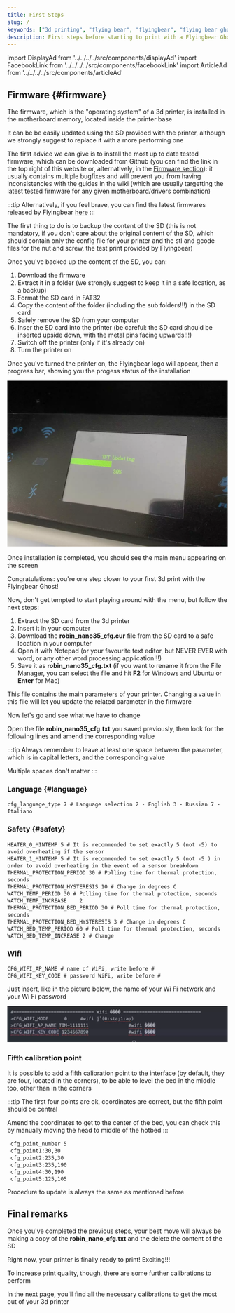 ```yaml
---
title: First Steps
slug: /
keywords: ["3d printing", "flying bear", "flyingbear", "flying bear ghost", "flyingbear ghost", "flyingbear ghost 5", "flying bear ghost 5", "hotend", "heath bed", "firmware", "pid"]
description: First steps before starting to print with a Flyingbear Ghost
---
```

import DisplayAd from '../../../../src/components/displayAd'
import FacebookLink from '../../../../src/components/facebookLink'
import ArticleAd from '../../../../src/components/articleAd'

<script async src="//pagead2.googlesyndication.com/pagead/js/adsbygoogle.js"></script>

## Firmware {#firmware}
The firmware, which is the "operating system" of a 3d printer, is installed in the motherboard memory, located inside the printer base

It can be be easily updated using the SD provided with the printer, although we strongly suggest to replace it with a more performing one

The first advice we can give is to install the most up to date tested firmware, which can be downloaded from Github (you can find the link in the top right of this website or, alternatively, in the [Firmware section](/docs/firmware/firmware_stock)): it usually contains multiple bugfixes and will prevent you from having inconsistencies with the guides in the wiki (which are usually targetting the latest tested firmware for any given motherboard/drivers combination)

:::tip
Alternatively, if you feel brave, you can find the latest firmwares released by Flyingbear [here](https://drive.google.com/drive/folders/1ZUuk_V8Bdn0Vt0OC19J2wQ0Nd3v5MbL4)
:::

<DisplayAd/>

The first thing to do is to backup the content of the SD (this is not mandatory, if you don't care about the original content of the SD, which should contain only the config file for your printer and the stl and gcode files for the nut and screw, the test print provided by Flyingbear)

Once you've backed up the content of the SD, you can:
1. Download the firmware
2. Extract it in a folder (we strongly suggest to keep it in a safe location, as a backup)
3. Format the SD card in FAT32
4. Copy the content of the folder (including the sub folders!!!) in the SD card
5. Safely remove the SD from your computer
6. Inser the SD card into the printer (be careful: the SD card should be inserted upside down, with the metal pins facing upwards!!!)
7. Switch off the printer (only if it's already on)
8. Turn the printer on

Once you've turned the printer on, the Flyingbear logo will appear, then a progress bar, showing you the progess status of the installation

[ ![Flyingbear firmware update - Progress Bar](/img/primi_passi/TFT_Update.webp) ](/img/primi_passi/TFT_Update.webp)

Once installation is completed, you should see the main menu appearing on the screen

Congratulations: you're one step closer to your first 3d print with the Flyingbear Ghost!

Now, don't get tempted to start playing around with the menu, but follow the next steps:

1. Extract the SD card from the 3d printer
2. Insert it in your computer
3. Download the **robin_nano35_cfg.cur** file from the SD card to a safe location in your computer
4. Open it with Notepad (or your favourite text editor, but NEVER EVER with word, or any other word processing application!!!)
5. Save it as **robin_nano35_cfg.txt** (if you want to rename it from the File Manager, you can select the file and hit **F2** for Windows and Ubuntu or **Enter** for Mac)

This file contains the main parameters of your printer. Changing a value in this file will let you update the related parameter in the firmware

Now let's go and see what we have to change

Open the file **robin_nano35_cfg.txt** you saved previously, then look for the following lines and amend the corresponding value

:::tip
Always remember to leave at least one space between the parameter, which is in capital letters, and the corresponding value

Multiple spaces don't matter
:::

<DisplayAd/>

### Language {#language}
 ```
 cfg_language_type 7 # Language selection 2 - English 3 - Russian 7 - Italiano
 ```

### Safety {#safety}
 ``` 
 HEATER_0_MINTEMP 5 # It is recommended to set exactly 5 (not -5) to avoid overheating if the sensor 
 HEATER_1_MINTEMP 5 # It is recommended to set exactly 5 (not -5 ) in order to avoid overheating in the event of a sensor breakdown
 THERMAL_PROTECTION_PERIOD 30 # Polling time for thermal protection, seconds 
 THERMAL_PROTECTION_HYSTERESIS 10 # Change in degrees C 
 WATCH_TEMP_PERIOD 30 # Polling time for thermal protection, seconds 
 WATCH_TEMP_INCREASE 	2
 THERMAL_PROTECTION_BED_PERIOD 30 # Poll time for thermal protection, seconds 
 THERMAL_PROTECTION_BED_HYSTERESIS 3 # Change in degrees C 
 WATCH_BED_TEMP_PERIOD 60 # Poll time for thermal protection, seconds 
 WATCH_BED_TEMP_INCREASE 2 # Change 
```

### Wifi 
```
CFG_WIFI_AP_NAME # name of WiFi, write before # 
CFG_WIFI_KEY_CODE # password WiFi, write before #
```
Just insert, like in the picture below, the name of your Wi Fi network and your Wi Fi password

[ ![Flyingbear ghost - Configure Wi Fi network](/img/primi_passi/wifi_config.webp) ](/img/primi_passi/wifi_config.webp)

<DisplayAd/>

### Fifth calibration point
It is possible to add a fifth calibration point to the interface (by default, they are four, located in the corners), to be able to level the bed in the middle too, other than in the corners

:::tip
The first four points are ok, coordinates are correct, but the fifth point should be central

Amend the coordinates to get to the center of the bed, you can check this by manually moving the head to middle of the hotbed
:::

```
 cfg_point_number 5
 cfg_point1:30,30						
 cfg_point2:235,30
 cfg_point3:235,190
 cfg_point4:30,190
 cfg_point5:125,105
```

Procedure to update is always the same as mentioned before

<DisplayAd/>

## Final remarks
Once you've completed the previous steps, your best move will always be making a copy of the **robin_nano_cfg.txt** and the delete the content of the SD

Right now, your printer is finally ready to print! Exciting!!!

To increase print quality, though, there are some further calibrations to perform

In the next page, you'll find all the necessary calibrations to get the most out of your 3d printer

<DisplayAd/>

<FacebookLink link="https://www.facebook.com/hashtag/primipassi?__gid__=600126627631693"/>
